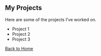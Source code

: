 ## My Projects
Here are some of the projects I've worked on.



- Project 1
- Project 2
- Project 3

[Back to Home](index.md)
